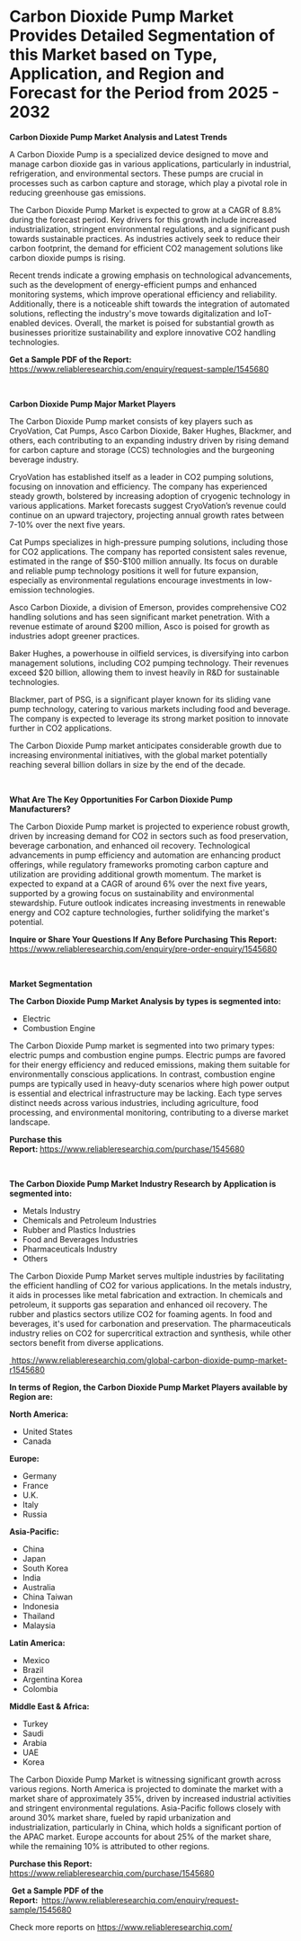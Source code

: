 <p><h1>Carbon Dioxide Pump Market Provides Detailed Segmentation of this Market based on Type, Application, and Region and Forecast for the Period from 2025 - 2032</h1></p><p><strong>Carbon Dioxide Pump Market Analysis and Latest Trends</strong></p>
<p><p>A Carbon Dioxide Pump is a specialized device designed to move and manage carbon dioxide gas in various applications, particularly in industrial, refrigeration, and environmental sectors. These pumps are crucial in processes such as carbon capture and storage, which play a pivotal role in reducing greenhouse gas emissions. </p><p>The Carbon Dioxide Pump Market is expected to grow at a CAGR of 8.8% during the forecast period. Key drivers for this growth include increased industrialization, stringent environmental regulations, and a significant push towards sustainable practices. As industries actively seek to reduce their carbon footprint, the demand for efficient CO2 management solutions like carbon dioxide pumps is rising.</p><p>Recent trends indicate a growing emphasis on technological advancements, such as the development of energy-efficient pumps and enhanced monitoring systems, which improve operational efficiency and reliability. Additionally, there is a noticeable shift towards the integration of automated solutions, reflecting the industry's move towards digitalization and IoT-enabled devices. Overall, the market is poised for substantial growth as businesses prioritize sustainability and explore innovative CO2 handling technologies.</p></p>
<p><strong>Get a Sample PDF of the Report:&nbsp;</strong> <a href="https://www.reliableresearchiq.com/enquiry/request-sample/1545680?utm_campaign=2444&utm_medium=2&utm_source=Github&utm_content=ia&utm_term=17022025&utm_id=carbon-dioxide-pump">https://www.reliableresearchiq.com/enquiry/request-sample/1545680</a></p>
<p>&nbsp;</p>
<p><strong>Carbon Dioxide Pump Major Market Players</strong></p>
<p><p>The Carbon Dioxide Pump market consists of key players such as CryoVation, Cat Pumps, Asco Carbon Dioxide, Baker Hughes, Blackmer, and others, each contributing to an expanding industry driven by rising demand for carbon capture and storage (CCS) technologies and the burgeoning beverage industry.</p><p>CryoVation has established itself as a leader in CO2 pumping solutions, focusing on innovation and efficiency. The company has experienced steady growth, bolstered by increasing adoption of cryogenic technology in various applications. Market forecasts suggest CryoVation’s revenue could continue on an upward trajectory, projecting annual growth rates between 7-10% over the next five years.</p><p>Cat Pumps specializes in high-pressure pumping solutions, including those for CO2 applications. The company has reported consistent sales revenue, estimated in the range of $50-$100 million annually. Its focus on durable and reliable pump technology positions it well for future expansion, especially as environmental regulations encourage investments in low-emission technologies.</p><p>Asco Carbon Dioxide, a division of Emerson, provides comprehensive CO2 handling solutions and has seen significant market penetration. With a revenue estimate of around $200 million, Asco is poised for growth as industries adopt greener practices.</p><p>Baker Hughes, a powerhouse in oilfield services, is diversifying into carbon management solutions, including CO2 pumping technology. Their revenues exceed $20 billion, allowing them to invest heavily in R&D for sustainable technologies.</p><p>Blackmer, part of PSG, is a significant player known for its sliding vane pump technology, catering to various markets including food and beverage. The company is expected to leverage its strong market position to innovate further in CO2 applications.</p><p>The Carbon Dioxide Pump market anticipates considerable growth due to increasing environmental initiatives, with the global market potentially reaching several billion dollars in size by the end of the decade.</p></p>
<p>&nbsp;</p>
<p><strong>What Are The Key Opportunities For Carbon Dioxide Pump Manufacturers?</strong></p>
<p><p>The Carbon Dioxide Pump market is projected to experience robust growth, driven by increasing demand for CO2 in sectors such as food preservation, beverage carbonation, and enhanced oil recovery. Technological advancements in pump efficiency and automation are enhancing product offerings, while regulatory frameworks promoting carbon capture and utilization are providing additional growth momentum. The market is expected to expand at a CAGR of around 6% over the next five years, supported by a growing focus on sustainability and environmental stewardship. Future outlook indicates increasing investments in renewable energy and CO2 capture technologies, further solidifying the market's potential.</p></p>
<p><strong>Inquire or Share Your Questions If Any Before Purchasing This Report:</strong> <a href="https://www.reliableresearchiq.com/enquiry/pre-order-enquiry/1545680?utm_campaign=2444&utm_medium=2&utm_source=Github&utm_content=ia&utm_term=17022025&utm_id=carbon-dioxide-pump">https://www.reliableresearchiq.com/enquiry/pre-order-enquiry/1545680</a></p>
<p>&nbsp;</p>
<p><strong>Market Segmentation</strong></p>
<p><strong>The Carbon Dioxide Pump Market Analysis by types is segmented into:</strong></p>
<p><ul><li>Electric</li><li>Combustion Engine</li></ul></p>
<p><p>The Carbon Dioxide Pump market is segmented into two primary types: electric pumps and combustion engine pumps. Electric pumps are favored for their energy efficiency and reduced emissions, making them suitable for environmentally conscious applications. In contrast, combustion engine pumps are typically used in heavy-duty scenarios where high power output is essential and electrical infrastructure may be lacking. Each type serves distinct needs across various industries, including agriculture, food processing, and environmental monitoring, contributing to a diverse market landscape.</p></p>
<p><strong>Purchase this Report:&nbsp;</strong><a href="https://www.reliableresearchiq.com/purchase/1545680?utm_campaign=2444&utm_medium=2&utm_source=Github&utm_content=ia&utm_term=17022025&utm_id=carbon-dioxide-pump">https://www.reliableresearchiq.com/purchase/1545680</a></p>
<p>&nbsp;</p>
<p><strong>The Carbon Dioxide Pump Market Industry Research by Application is segmented into:</strong></p>
<p><ul><li>Metals Industry</li><li>Chemicals and Petroleum Industries</li><li>Rubber and Plastics Industries</li><li>Food and Beverages Industries</li><li>Pharmaceuticals Industry</li><li>Others</li></ul></p>
<p><p>The Carbon Dioxide Pump Market serves multiple industries by facilitating the efficient handling of CO2 for various applications. In the metals industry, it aids in processes like metal fabrication and extraction. In chemicals and petroleum, it supports gas separation and enhanced oil recovery. The rubber and plastics sectors utilize CO2 for foaming agents. In food and beverages, it's used for carbonation and preservation. The pharmaceuticals industry relies on CO2 for supercritical extraction and synthesis, while other sectors benefit from diverse applications.</p></p>
<p><a href="https://www.reliableresearchiq.com/global-carbon-dioxide-pump-market-r1545680?utm_campaign=2444&utm_medium=2&utm_source=Github&utm_content=ia&utm_term=17022025&utm_id=carbon-dioxide-pump">&nbsp;https://www.reliableresearchiq.com/global-carbon-dioxide-pump-market-r1545680</a></p>
<p><strong>In terms of Region, the Carbon Dioxide Pump Market Players available by Region are:</strong></p>
<p>
    <p> <strong> North America: </strong>
        <ul>
            <li>United States</li>
            <li>Canada</li>
        </ul>
        </p> 
    <p> <strong> Europe: </strong>
        <ul>
            <li>Germany</li>
            <li>France</li>
            <li>U.K.</li>
            <li>Italy</li>
            <li>Russia</li>
        </ul>
        </p> 
    <p> <strong> Asia-Pacific: </strong>
        <ul>
            <li>China</li>
            <li>Japan</li>
            <li>South Korea</li>
            <li>India</li>
            <li>Australia</li>
            <li>China Taiwan</li>
            <li>Indonesia</li>
            <li>Thailand</li>
            <li>Malaysia</li>
        </ul>
        </p> 
    <p> <strong> Latin America: </strong>
        <ul>
            <li>Mexico</li>
            <li>Brazil</li>
            <li>Argentina Korea</li>
            <li>Colombia</li>
        </ul>
        </p> 
    <p> <strong> Middle East & Africa: </strong>
        <ul>
            <li>Turkey</li>
            <li>Saudi</li>
            <li>Arabia</li>
            <li>UAE</li>
            <li>Korea</li>
        </ul>
    </p>
    </p>
<p><p>The Carbon Dioxide Pump Market is witnessing significant growth across various regions. North America is projected to dominate the market with a market share of approximately 35%, driven by increased industrial activities and stringent environmental regulations. Asia-Pacific follows closely with around 30% market share, fueled by rapid urbanization and industrialization, particularly in China, which holds a significant portion of the APAC market. Europe accounts for about 25% of the market share, while the remaining 10% is attributed to other regions.</p></p>
<p><strong>Purchase this Report: </strong><a href="https://www.reliableresearchiq.com/purchase/1545680?utm_campaign=2444&utm_medium=2&utm_source=Github&utm_content=ia&utm_term=17022025&utm_id=carbon-dioxide-pump">https://www.reliableresearchiq.com/purchase/1545680</a></p>
<p>&nbsp;<strong>Get a Sample PDF of the Report:&nbsp;&nbsp;</strong><a href="https://www.reliableresearchiq.com/enquiry/request-sample/1545680?utm_campaign=2444&utm_medium=2&utm_source=Github&utm_content=ia&utm_term=17022025&utm_id=carbon-dioxide-pump">https://www.reliableresearchiq.com/enquiry/request-sample/1545680</a></p>
<p><strong></strong></p>
<p>Check more reports on <a href="https://www.reliableresearchiq.com/?utm_campaign=2444&utm_medium=2&utm_source=Github&utm_content=ia&utm_term=17022025&utm_id=carbon-dioxide-pump">https://www.reliableresearchiq.com/</a></p>